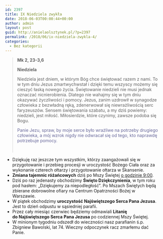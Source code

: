 ```yaml
---
id: 2397
title: IX Niedziela zwykła
date: 2018-06-03T00:00:44+00:00
author: admin
layout: post
guid: http://anielaolsztynek.pl/?p=2397
permalink: /2018/06/ix-niedziela-zwykla-4/
categories:
  - Bez kategorii
---
```

> **Mk 2, 23-3,6**
> 
> **Niedziela**
> 
> Niedziela jest dniem, w którym Bóg chce świętować razem z nami. To w tym dniu Jezus zmartwychwstał i dzięki temu wszyscy możemy się cieszyć łaską nowego życia. Świętowanie niedzieli nie musi jednak oznaczać nicnierobienia. Dlatego nie wahajmy się w tym dniu okazywać życzliwości i pomocy. Jezus, zanim uzdrowił w synagodze człowieka z bezwładną ręką, zdenerwował się niewrażliwością serc faryzeuszów. Sensem świętowania szabatu, a my dziś powiemy: niedzieli, jest miłość. Miłosierdzie, które czynimy, zawsze podoba się Bogu.
> 
> <span style="color: #666699;">Panie Jezu, spraw, by moje serce było wrażliwe na potrzeby drugiego człowieka, a mój wzrok nigdy nie odwracał się od tego, kto naprawdę potrzebuje pomocy.</span>
> 
> &nbsp;

  * Dziękuję raz jeszcze tym wszystkim, którzy zaangażowali się w przygotowanie i przebieg procesji w uroczystość Bożego Ciała oraz za wykonanie czterech ołtarzy i przygotowanie ołtarza w Skansenie.
  * **Zmiana tajemnic różańcowych** dziś po Mszy Świętej <span style="text-decoration: underline;">o godzinie 9:00</span>.
  * Dziś po raz jedenasty obchodzimy **Święto Dziękczynienia**, w tym roku pod hasłem: „Dziękujemy za niepodległość”. Po Mszach Świętych będą zbierane dobrowolne ofiary na Centrum Opatrzności Bożej w Warszawie.
  * W piątek obchodzimy **uroczystość Najświętszego Serca Pana Jezusa**. Jest to dzień odpustu w sąsiedniej parafii.
  * Przez cały miesiąc czerwiec będziemy odmawiali **Litanię do Najświętszego Serca** **Pana Jezusa** po codziennej Mszy Świętej.
  * W minionym tygodniu odszedł do wieczności nasz parafianin ś.p. Zbigniew Bawolski, lat 74. Wieczny odpoczynek racz zmarłemu dać Panie.